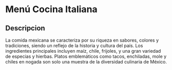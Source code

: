 # Menú Cocina Italiana

## Descripcion 

La comida mexicana se caracteriza por su riqueza en sabores, colores y tradiciones, siendo un reflejo de la historia y cultura del país. Los ingredientes principales incluyen maíz, chile, frijoles, y una gran variedad de especias y hierbas. Platos emblemáticos como tacos, enchiladas, mole y chiles en nogada son solo una muestra de la diversidad culinaria de México. 

